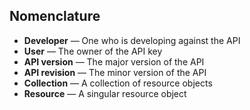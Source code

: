 ## Nomenclature

* **Developer** — One who is developing against the API
* **User** — The owner of the API key
* **API version** — The major version of the API
* **API revision** — The minor version of the API
* **Collection** — A collection of resource objects
* **Resource** — A singular resource object

